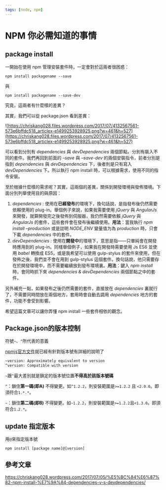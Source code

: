 ```yaml
---
tags: [node, npm]
---
```


# NPM 你必需知道的事情

## package install

一開始在使用 npm 管理安裝套件時，一定會對於這兩者很困惑：

```shell
npm install packagename --save
```

與

```shell
npm install packagename --save-dev
```

究竟，這兩者有什麼樣的差異？

其實，我們可以從 package.json 看到差異：

![https://chriskang028.files.wordpress.com/2017/07/4132567561-573e6bffdc518_articlex-e1499253928925.png?w=461&h=527](https://chriskang028.files.wordpress.com/2017/07/4132567561-573e6bffdc518_articlex-e1499253928925.png?w=461&h=527)

可以看到分別有 *dependencies* 與 *devDependencies* 兩個節點，分別有裝入不同的套件。我們再回到前面的 *–save* 與 *–save-dev* 的兩個安裝指令，前者分別是指到 *dependencies* 與 *devDependencies* 下，後者則是只有寫入 *devDependencies* 下。所以執行 npm install 時，可以根據需求，使用不同的指令安裝。

至於根據什麼樣的需求呢？其實，這兩個的差異，關係到開發環境與發佈環境。下面分別列舉使用目的與原因：

1. *dependencies :* 使用在**已經發布**的環境下，換句話說，是指發布後仍然需要依賴使用的 plug-in。舉個例子來說，如果我需要使用 *jQuery* 與 *AngularJs* 來開發，就算開發完之後發佈到伺服器，我仍然需要依賴 *jQuery* 與 *AngularJs* 的套件，這些套件會在發布後繼續使用。**用法**：當我執行 *npm install –production* 或是註明 *NODE_ENV* 變量值为為 *production* 時，只會下載 *dependencies* 中的套件。
2. *devDependencies :* 使用在**開發中**的環境下，意思是指——只單純會在開發時應用到的 plug-in。同樣舉個例子，如果我在開發時需要使用 Js ES6 並使用 *babel* 轉換成 ES5，或是我希望可以使用 gulp-stylus 的套件來使用，但在發佈之後，我們並不會在用到 gulp-stylus 這個套件。換句話說，他只需要存在於開發環境中，而不需要繼續放到發布環境裏。**用法**：鍵入 *npm install* 時，會同時抓下來 *dependencies & devDependencies* 兩個節點之中的套件。

另外補充一點，如果發布之後仍然需要的套件，直接放在 *dependencies* 裏就行了，不需要同時間放在兩個地方，套用時會自動去調用 *dependencies* 地方的套件，功能不會受到影響。

希望這篇文章可以讓你弄懂 npm install 一些套件相依的觀念。

## **Package.json的版本控制**

符號`~`、`^`所代表的意義

[npmjs官方文件](https://docs.npmjs.com/files/package.json#dependencies)就已經有針對版本號有詳細的說明了

```bash
~version: Approximately equivalent to version
^version: Compatible with version
```

`~`跟`^`最大差別就是鎖定的版本號位置**不得高於該版本號碼**

`^`：鎖住**第一碼(即A)** 不得變更。如`^1.2.2`，則安裝範圍是`>=1.2.2` 且 `<2.0.0`。即須符合`1.*.*`。

`~`：鎖住**第二碼(即B)** 不得變更。如`~1.2.2`，則安裝範圍是`>=1.2.2`且`<1.3.0`。即須符合`1.2.*`。

 ## update 指定版本

用`@`來指定版本號

```shell
npm install [package name]@[version]
```



## 參考文章

https://chriskang028.wordpress.com/2017/07/05/%E5%BC%84%E6%87%82-npm-install-%E7%9A%84-dependencies-v-s-devdependencies/
